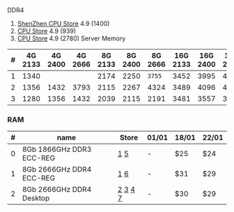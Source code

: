DDR4

1. [ShenZhen CPU Store](https://aliexpress.ru/item/4000770450335.html?af=135875_1&utm_campaign=135875_1&aff_platform=portals-tool&utm_medium=cpa&afref=https%3A%2F%2Fwww.youtube.com&cn=42qm3xvfgdiywza0sbkr49cwz3lqxh6f&dp=v5_42qm3xvfgdiywza0sbkr49cwz3lqxh6f&cv=38517779&product_id=4000770450335&sk=_d7Wwn2s&aff_trace_key=c452da159b6b4031a0c62f29c92617e0-1609255995355-07879-_d7Wwn2s&terminal_id=e8b38080e7fc4bdb979c7f012f1f8489&utm_source=epn&utm_content=38517779&sku_id=10000007639054720) 4.9 (1400)
2. [CPU Store](https://www.aliexpress.com/item/4000542795972.html?af=135875_1&utm_campaign=135875_1&aff_platform=api&utm_medium=cpa&afref=https%3A%2F%2Fwww.youtube.com&cn=42qm3xvfdh766o6nmo1gp4yiyz8iztfl&dp=v5_42qm3xvfdh766o6nmo1gp4yiyz8iztfl&cv=38606168&product_id=4000542795972&sk=_d7G4VpN&aff_trace_key=398d74bbe56e4fb9a9020bcea669db33-1609255995427-07802-_d7G4VpN&terminal_id=e8b38080e7fc4bdb979c7f012f1f8489&utm_source=epn&utm_content=38606168) 4.9 (939)
3. [CPU Store](https://aliexpress.ru/item/4000595417045.html?spm=a2g0o.detail.0.0.290c4fb5fIW1hw&gps-id=pcDetailCartBuyAlsoBuy&scm=1007.12908.197732.0&scm_id=1007.12908.197732.0&scm-url=1007.12908.197732.0&pvid=edd57ee4-a2f4-4391-b0a0-e71306b2ac76&_t=gps-id:pcDetailCartBuyAlsoBuy,scm-url:1007.12908.197732.0,pvid:edd57ee4-a2f4-4391-b0a0-e71306b2ac76,tpp_buckets:21387%230%23183380%230&sku_id=10000003716758506) 4.9 (2780) Server Memory

|# | 4G 2133 | 4G 2400 | 4G 2666 | 8G 2133 | 8G 2400 | 8G 2666 | 16G 2133 | 16G 2400 | 16G 2666 | 32G 2133 | 32G 2400 | 32G 2666 | 8G 3200 | 16G 3200
-|-|-|-|-|-|-|-|-|-|-|-|-|-|-
|1 | 1340    |         |         | 2174    | 2250    |`3755`    | 3452     | 3995     | 4894     |          | 7549
|2 | 1356    | 1432    | 3793    | 2115    | 2267    | 4324     | 3489     | 4096     | 4931     |  7275    | 7578     |  9559
|3 | 1280    | 1356    | 1432    | 2039    | 2115    | 2191     | 3481     |  3557    | 3663     |  7047    | 7275     |  7578    | 2267    | 3784

### RAM

| # | name | Store | 01/01 | 18/01 | 22/01
-|-|-|-|-|-
0 | 8Gb 1866GHz DDR3 ECC-REG | [1](https://aliexpress.ru/item/32858884585.html "AliExpress - Yao Yue Store") [5](https://www.aliexpress.com/item/32831327978.html "AliExpress - adkg816 Store") | - | $25 | $24
1 | 8Gb 2666GHz DDR4 ECC-REG | [1](https://aliexpress.ru/item/33009776003.html "AliExpress - Yao Yue Store") [6](https://www.aliexpress.com/item/4000595417045.html "AliExpress - CPU Store") | - | $31 | $29 |
2 | 8Gb 2666GHz DDR4 Desktop | [2](https://www.aliexpress.com/item/1005001627188360.html "AliExpress - RASALAS - RA Store") [3](https://www.aliexpress.com/item/32963414963.html "AliExpress - TANBASSH - TANBASSH Official Store") [4](https://aliexpress.ru/item/4000796954250.html "AliExpress - Kingston - YONGXINSHENG YongXinSheng Store") [7](https://aliexpress.ru/item/4001056861459.html "AliExpress - ANKOWALL - YksMemory Store") | - | $30 | $29